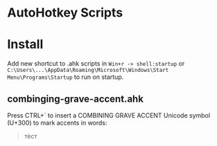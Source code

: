 AutoHotkey Scripts
===========

# Install

Add new shortcut to .ahk scripts in `Win+r -> shell:startup` or `C:\Users\...\AppData\Roaming\Microsoft\Windows\Start Menu\Programs\Startup` to run on startup.

## combinging-grave-accent.ahk 
Press CTRL+` to insert a COMBINING GRAVE ACCENT Unicode symbol (U+300) to mark accents in words:
> тѐст
